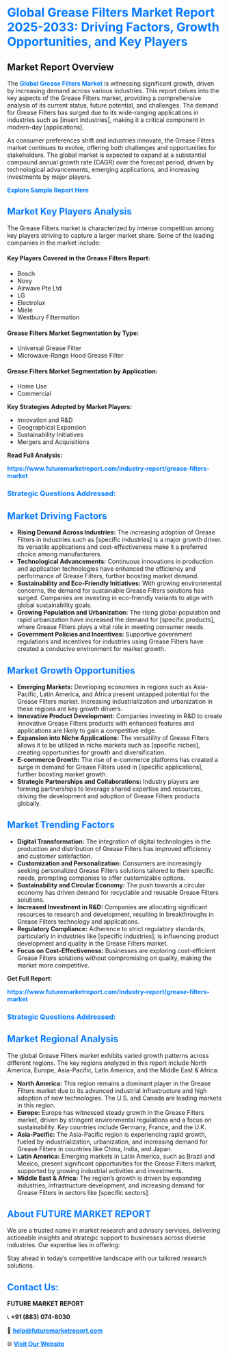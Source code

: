 <h1 style="color: #007BFF;">Global Grease Filters Market Report 2025-2033: Driving Factors, Growth Opportunities, and Key Players</h1>

<section id="overview">
<h2>Market Report Overview</h2>
<p>The <a href="https://www.futuremarketreport.com/industry-report/grease-filters-market" style="color: #007BFF; text-decoration: none;"><strong>Global Grease Filters Market</strong></a> is witnessing significant growth, driven by increasing demand across various industries. This report delves into the key aspects of the Grease Filters market, providing a comprehensive analysis of its current status, future potential, and challenges. The demand for Grease Filters has surged due to its wide-ranging applications in industries such as [insert industries], making it a critical component in modern-day [applications].</p>
<p>As consumer preferences shift and industries innovate, the Grease Filters market continues to evolve, offering both challenges and opportunities for stakeholders. The global market is expected to expand at a substantial compound annual growth rate (CAGR) over the forecast period, driven by technological advancements, emerging applications, and increasing investments by major players.</p>
</section>

<section id="overview">
<p><a href="https://www.futuremarketreport.com/request-sample/reportId=104083" style="color: #007BFF; text-decoration: none;"><strong>Explore Sample Report Here</strong></a></p>
</section>

<section id="key-players">
<h2 style="color: #007BFF;">Market Key Players Analysis</h2>
<p>The Grease Filters market is characterized by intense competition among key players striving to capture a larger market share. Some of the leading companies in the market include:</p>
<h4>Key Players Covered in the Grease Filters Report:</h4>
<ul><li>Bosch</li><li>Novy</li><li>Airwave Pte Ltd</li><li>LG</li><li>Electrolux</li><li>Miele</li><li>Westbury Filtermation</li></ul>
<h4>Grease Filters Market Segmentation by Type:</h4>
<ul><li>Universal Grease Filter</li><li>Microwave-Range Hood Grease Filter</li></ul>

<h4>Grease Filters Market Segmentation by Application:</h4>
<ul><li>Home Use</li><li>Commercial</li></ul>
<p><strong>Key Strategies Adopted by Market Players:</strong></p>
<ul>
<li>Innovation and R&D</li>
<li>Geographical Expansion</li>
<li>Sustainability Initiatives</li>
<li>Mergers and Acquisitions</li>
</ul>
</section>

<section>
<p><strong>Read Full Analysis: </strong></p><a href="https://www.futuremarketreport.com/industry-report/grease-filters-market" style="color: #007BFF; text-decoration: none;"><strong>https://www.futuremarketreport.com/industry-report/grease-filters-market</strong></a>
<h3 style="color: #007BFF;">Strategic Questions Addressed:</h3>
</section>

<section id="driving-factors">
<h2 style="color: #007BFF;">Market Driving Factors</h2>
<ul>
<li><strong>Rising Demand Across Industries:</strong> The increasing adoption of Grease Filters in industries such as [specific industries] is a major growth driver. Its versatile applications and cost-effectiveness make it a preferred choice among manufacturers.</li>
<li><strong>Technological Advancements:</strong> Continuous innovations in production and application technologies have enhanced the efficiency and performance of Grease Filters, further boosting market demand.</li>
<li><strong>Sustainability and Eco-Friendly Initiatives:</strong> With growing environmental concerns, the demand for sustainable Grease Filters solutions has surged. Companies are investing in eco-friendly variants to align with global sustainability goals.</li>
<li><strong>Growing Population and Urbanization:</strong> The rising global population and rapid urbanization have increased the demand for [specific products], where Grease Filters plays a vital role in meeting consumer needs.</li>
<li><strong>Government Policies and Incentives:</strong> Supportive government regulations and incentives for industries using Grease Filters have created a conducive environment for market growth.</li>
</ul>
</section>

<section id="growth-opportunities">
<h2 style="color: #007BFF;">Market Growth Opportunities</h2>
<ul>
<li><strong>Emerging Markets:</strong> Developing economies in regions such as Asia-Pacific, Latin America, and Africa present untapped potential for the Grease Filters market. Increasing industrialization and urbanization in these regions are key growth drivers.</li>
<li><strong>Innovative Product Development:</strong> Companies investing in R&D to create innovative Grease Filters products with enhanced features and applications are likely to gain a competitive edge.</li>
<li><strong>Expansion into Niche Applications:</strong> The versatility of Grease Filters allows it to be utilized in niche markets such as [specific niches], creating opportunities for growth and diversification.</li>
<li><strong>E-commerce Growth:</strong> The rise of e-commerce platforms has created a surge in demand for Grease Filters used in [specific applications], further boosting market growth.</li>
<li><strong>Strategic Partnerships and Collaborations:</strong> Industry players are forming partnerships to leverage shared expertise and resources, driving the development and adoption of Grease Filters products globally.</li>
</ul>
</section>

<section id="trending-factors">
<h2 style="color: #007BFF;">Market Trending Factors</h2>
<ul>
<li><strong>Digital Transformation:</strong> The integration of digital technologies in the production and distribution of Grease Filters has improved efficiency and customer satisfaction.</li>
<li><strong>Customization and Personalization:</strong> Consumers are increasingly seeking personalized Grease Filters solutions tailored to their specific needs, prompting companies to offer customizable options.</li>
<li><strong>Sustainability and Circular Economy:</strong> The push towards a circular economy has driven demand for recyclable and reusable Grease Filters solutions.</li>
<li><strong>Increased Investment in R&D:</strong> Companies are allocating significant resources to research and development, resulting in breakthroughs in Grease Filters technology and applications.</li>
<li><strong>Regulatory Compliance:</strong> Adherence to strict regulatory standards, particularly in industries like [specific industries], is influencing product development and quality in the Grease Filters market.</li>
<li><strong>Focus on Cost-Effectiveness:</strong> Businesses are exploring cost-efficient Grease Filters solutions without compromising on quality, making the market more competitive.</li>
</ul>
</section>

<section>
<p><strong>Get Full Report: </strong></p><a href="https://www.futuremarketreport.com/industry-report/grease-filters-market" style="color: #007BFF; text-decoration: none;"><strong>https://www.futuremarketreport.com/industry-report/grease-filters-market</strong></a>
<h3 style="color: #007BFF;">Strategic Questions Addressed:</h3>
</section>


<section id="regional-analysis">
<h2 style="color: #007BFF;">Market Regional Analysis</h2>
<p>The global Grease Filters market exhibits varied growth patterns across different regions. The key regions analyzed in this report include North America, Europe, Asia-Pacific, Latin America, and the Middle East & Africa:</p>
<ul>
<li><strong>North America:</strong> This region remains a dominant player in the Grease Filters market due to its advanced industrial infrastructure and high adoption of new technologies. The U.S. and Canada are leading markets in this region.</li>
<li><strong>Europe:</strong> Europe has witnessed steady growth in the Grease Filters market, driven by stringent environmental regulations and a focus on sustainability. Key countries include Germany, France, and the U.K.</li>
<li><strong>Asia-Pacific:</strong> The Asia-Pacific region is experiencing rapid growth, fueled by industrialization, urbanization, and increasing demand for Grease Filters in countries like China, India, and Japan.</li>
<li><strong>Latin America:</strong> Emerging markets in Latin America, such as Brazil and Mexico, present significant opportunities for the Grease Filters market, supported by growing industrial activities and investments.</li>
<li><strong>Middle East & Africa:</strong> The region’s growth is driven by expanding industries, infrastructure development, and increasing demand for Grease Filters in sectors like [specific sectors].</li>
</ul>
</section>

<footer>
<h2 style="color: #007BFF;">About FUTURE MARKET REPORT</h2>
<p>We are a trusted name in market research and advisory services, delivering actionable insights and strategic support to businesses across diverse industries. Our expertise lies in offering:</p>

<p>Stay ahead in today’s competitive landscape with our tailored research solutions.</p>

<h2 style="color: #007BFF;">Contact Us:</h2>
<p><strong>FUTURE MARKET REPORT</strong></p>
<p>📞 <strong>+91 (883) 074-8030</strong></p>
<p>📧 <strong><a href="mailto:help@futuremarketreport.com" style="color: #007BFF;">help@futuremarketreport.com</a></strong></p>
<p>🌐 <strong><a href="https://www.futuremarketreport.com/" style="color: #007BFF;">Visit Our Website</a></strong></p>
</footer>